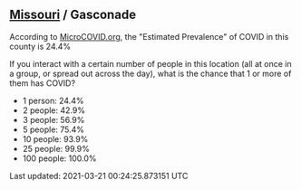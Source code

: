 
## [Missouri](/united-states/missouri) / Gasconade

According to [MicroCOVID.org](http://microcovid.org),
the "Estimated Prevalence" of COVID in this county is 24.4%

If you interact with a certain number of people in this location
(all at once in a group, or spread out across the day), what is the chance that
1 or more of them has COVID?

- 1 person: 24.4%
- 2 people: 42.9%
- 3 people: 56.9%
- 5 people: 75.4%
- 10 people: 93.9%
- 25 people: 99.9%
- 100 people: 100.0%

Last updated: 2021-03-21 00:24:25.873151 UTC
